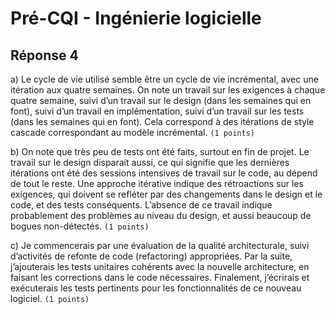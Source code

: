 # Pré-CQI - Ingénierie logicielle

## Réponse 4

a) Le cycle de vie utilisé semble être un cycle de vie incrémental, avec une itération aux quatre semaines. On note un travail sur les exigences à chaque quatre semaine, suivi d’un travail sur le design (dans les semaines qui en font), suivi d’un travail en implémentation, suivi d’un travail sur les tests (dans les semaines qui en font). Cela correspond à des itérations de style cascade correspondant au modèle incrémental. `(1 points)`

b) On note que très peu de tests ont été faits, surtout en fin de projet. Le travail sur le design disparait aussi, ce qui signifie que les dernières itérations ont été des sessions intensives de travail sur le code, au dépend de tout le reste. Une approche itérative indique des rétroactions sur les exigences, qui doivent se refléter par des changements dans le design et le code, et des tests conséquents. L’absence de ce travail indique probablement des problèmes au niveau du design, et aussi beaucoup de bogues non-détectés. `(1 points)`

c) Je commencerais par une évaluation de la qualité architecturale, suivi d’activités de refonte de code (refactoring) appropriées. Par la suite, j’ajouterais les tests unitaires cohérents avec la nouvelle architecture, en faisant les corrections dans le code nécessaires. Finalement, j’écrirais et exécuterais les tests pertinents pour les fonctionnalités de ce nouveau logiciel. `(1 points)`
